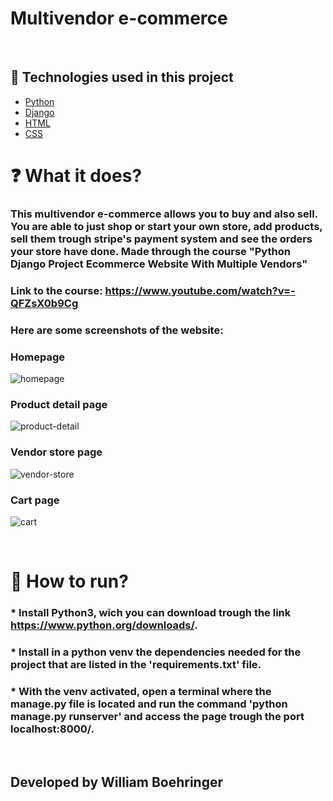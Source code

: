 # Multivendor e-commerce
<br>

## 🧪 Technologies used in this project

- [Python](https://www.python.org/)
- [Django](https://www.djangoproject.com/)
- [HTML](https://developer.mozilla.org/pt-BR/docs/Web/HTML)
- [CSS](https://developer.mozilla.org/pt-BR/docs/Web/CSS)

 # ❓ What it does?

### This multivendor e-commerce allows you to buy and also sell. You are able to just shop or start your own store, add products, sell them trough stripe's payment system and see the orders your store have done. Made through the course "Python Django Project Ecommerce Website With Multiple Vendors"

### Link to the course: https://www.youtube.com/watch?v=-QFZsX0b9Cg

### Here are some screenshots of the website:

### Homepage
![homepage](https://user-images.githubusercontent.com/104523477/215153518-06b571fc-ef6c-4cd7-b1fc-01807dd808f5.png)

### Product detail page
![product-detail](https://user-images.githubusercontent.com/104523477/215157632-bcad8b25-b92a-402e-9eaa-149e6465fc2b.png)


### Vendor store page
![vendor-store](https://user-images.githubusercontent.com/104523477/215153737-5d880888-7510-4c34-a849-d537b4ea4c5e.png)

### Cart page
![cart](https://user-images.githubusercontent.com/104523477/215153499-36850cfc-0a06-4448-a21e-ea18b14683c6.png)


<br>

# 🚀 How to run?

### * Install Python3, wich you can download trough the link https://www.python.org/downloads/.
### * Install in a python venv the dependencies needed for the project that are listed in the 'requirements.txt' file.
### * With the venv activated, open a terminal where the manage.py file is located and run the command 'python manage.py runserver' and access the page trough the port localhost:8000/.

<br>

## Developed by William Boehringer
